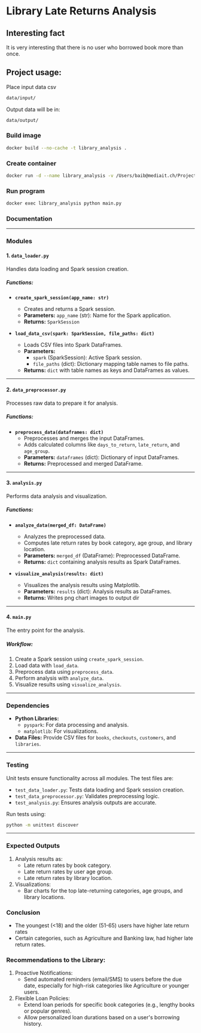 # Library Late Returns Analysis
## Interesting fact
It is very interesting that there is no user who borrowed book more than once.
## Project usage:
Place input data csv
```bash
data/input/
```
Output data will be in:
```bash
data/output/
```
### Build image

```bash
docker build --no-cache -t library_analysis .
```
### Create container


```bash
docker run -d --name library_analysis -v /Users/baib@mediait.ch/Projects/trcirs-crawlers/output:/app/output library_analysis tail -f /dev/null
```

### Run program

```bash
docker exec library_analysis python main.py
```



### Documentation

---
### **Modules**

#### 1. `data_loader.py`
Handles data loading and Spark session creation.

##### Functions:
- **`create_spark_session(app_name: str)`**
  - Creates and returns a Spark session.
  - **Parameters:** `app_name` (str): Name for the Spark application.
  - **Returns:** `SparkSession`
  
- **`load_data_csv(spark: SparkSession, file_paths: dict)`**
  - Loads CSV files into Spark DataFrames.
  - **Parameters:** 
    - `spark` (SparkSession): Active Spark session.
    - `file_paths` (dict): Dictionary mapping table names to file paths.
  - **Returns:** `dict` with table names as keys and DataFrames as values.

---

#### 2. `data_preprocessor.py`
Processes raw data to prepare it for analysis.

##### Functions:
- **`preprocess_data(dataframes: dict)`**
  - Preprocesses and merges the input DataFrames.
  - Adds calculated columns like `days_to_return`, `late_return`, and `age_group`.
  - **Parameters:** `dataframes` (dict): Dictionary of input DataFrames.
  - **Returns:** Preprocessed and merged DataFrame.

---

#### 3. `analysis.py`
Performs data analysis and visualization.

##### Functions:
- **`analyze_data(merged_df: DataFrame)`**
  - Analyzes the preprocessed data.
  - Computes late return rates by book category, age group, and library location.
  - **Parameters:** `merged_df` (DataFrame): Preprocessed DataFrame.
  - **Returns:** `dict` containing analysis results as Spark DataFrames.

- **`visualize_analysis(results: dict)`**
  - Visualizes the analysis results using Matplotlib.
  - **Parameters:** `results` (dict): Analysis results as DataFrames.
  - **Returns:** Writes png chart images to output dir
---

#### 4. `main.py`
The entry point for the analysis.

##### Workflow:
1. Create a Spark session using `create_spark_session`.
2. Load data with `load_data`.
3. Preprocess data using `preprocess_data`.
4. Perform analysis with `analyze_data`.
5. Visualize results using `visualize_analysis`.

---

### **Dependencies**
- **Python Libraries:**
  - `pyspark`: For data processing and analysis.
  - `matplotlib`: For visualizations.
- **Data Files:** Provide CSV files for `books`, `checkouts`, `customers`, and `libraries`.

---

### **Testing**
Unit tests ensure functionality across all modules. The test files are:
- `test_data_loader.py`: Tests data loading and Spark session creation.
- `test_data_preprocessor.py`: Validates preprocessing logic.
- `test_analysis.py`: Ensures analysis outputs are accurate.

Run tests using:
```bash
python -m unittest discover
```

---

### **Expected Outputs**
1. Analysis results as:
   - Late return rates by book category.
   - Late return rates by user age group.
   - Late return rates by library location.
2. Visualizations:
   - Bar charts for the top late-returning categories, age groups, and library locations.


### **Conclusion**
- The youngest (<18) and the older (51-65) users have higher late return rates
- Certain categories, such as Agriculture and Banking law, had higher late return rates.

### Recommendations to the Library:
1. Proactive Notifications:
   - Send automated reminders (email/SMS) to users before the due date, especially for high-risk categories like Agriculture or younger users.
2. Flexible Loan Policies:
   - Extend loan periods for specific book categories (e.g., lengthy books or popular genres).
   - Allow personalized loan durations based on a user's borrowing history.